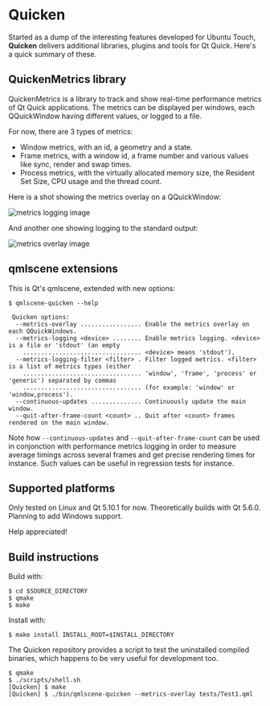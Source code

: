 # Quicken

Started as a dump of the interesting features developed for Ubuntu Touch, **Quicken** delivers additional libraries, plugins and tools for Qt Quick. Here's a quick summary of these.

## QuickenMetrics library

QuickenMetrics is a library to track and show real-time performance metrics of Qt Quick applications. The metrics can be displayed per windows, each QQuickWindow having different values, or logged to a file.

For now, there are 3 types of metrics:

- Window metrics, with an id, a geometry and a state.
- Frame metrics, with a window id, a frame number and various values like sync, render and swap times.
- Process metrics, with the virtually allocated memory size, the Resident Set Size, CPU usage and the thread count.

Here is a shot showing the metrics overlay on a QQuickWindow:

![metrics logging image](https://raw.githubusercontent.com/wiki/loicmolinari/quicken/web/quicken-win.png)

And another one showing logging to the standard output:

![metrics overlay image](https://raw.githubusercontent.com/wiki/loicmolinari/quicken/web/quicken-term.png)

## qmlscene extensions

This is Qt's qmlscene, extended with new options:

```
$ qmlscene-quicken --help

 Quicken options:
  --metrics-overlay ................. Enable the metrics overlay on each QQuickWindows.
  --metrics-logging <device> ........ Enable metrics logging. <device> is a file or 'stdout' (an empty
    ................................. <device> means 'stdout').
  --metrics-logging-filter <filter> . Filter logged metrics. <filter> is a list of metrics types (either
    ................................. 'window', 'frame', 'process' or 'generic') separated by commas
    ................................. (for example: 'window' or 'window,process').
  --continuous-updates .............. Continuously update the main window.
  --quit-after-frame-count <count> .. Quit after <count> frames rendered on the main window.
```

Note how `--continuous-updates` and `--quit-after-frame-count` can be used in conjonction with performance metrics logging in order to measure average timings across several frames and get precise rendering times for instance. Such values can be useful in regression tests for instance.

## Supported platforms

Only tested on Linux and Qt 5.10.1 for now. Theoretically builds with Qt 5.6.0. Planning to add Windows support.

Help appreciated!

## Build instructions

Build with:

```
$ cd $SOURCE_DIRECTORY
$ qmake
$ make
```

Install with:

```
$ make install INSTALL_ROOT=$INSTALL_DIRECTORY
```

The Quicken repository provides a script to test the uninstalled compiled binaries, which happens to be very useful for development too.

```
$ qmake
$ ./scripts/shell.sh
[Quicken] $ make
[Quicken] $ ./bin/qmlscene-quicken --metrics-overlay tests/Test1.qml
```
